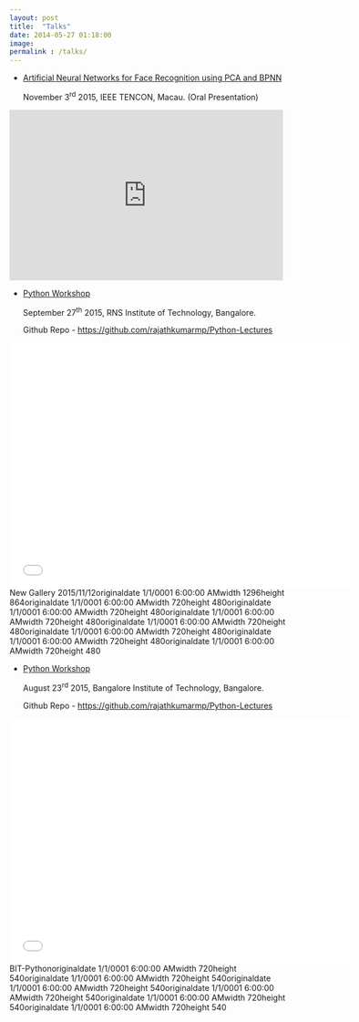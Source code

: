 ```yaml
---
layout: post
title:  "Talks"
date: 2014-05-27 01:18:00
image: 
permalink : /talks/
---
```


* <u>Artificial Neural Networks for Face Recognition using PCA and BPNN</u>
	
    November 3<sup>rd</sup> 2015, IEEE TENCON, Macau. (Oral Presentation)

<iframe src="https://docs.google.com/presentation/d/1MIuqgobBXvp3x41Es1Zi27YWw658hXEuymKYOxuTp9g/embed?start=false&loop=false&delayms=3000" frameborder="0" width="480" height="299" allowfullscreen="true" mozallowfullscreen="true" webkitallowfullscreen="true"></iframe>

* <u>Python Workshop</u>

	September 27<sup>th</sup> 2015, RNS Institute of Technology, Bangalore.

	Github Repo - https://github.com/rajathkumarmp/Python-Lectures

<iframe width="600" height="430" src="//www.cincopa.com/media-platform/iframe.aspx?fid=A8LA3CtR-nd7" frameborder="0" allowfullscreen scrolling="no"></iframe><noscript><span>New Gallery 2015/11/12</span><span>originaldate</span><span> 1/1/0001 6:00:00 AM</span><span>width</span><span> 1296</span><span>height</span><span> 864</span><span>originaldate</span><span> 1/1/0001 6:00:00 AM</span><span>width</span><span> 720</span><span>height</span><span> 480</span><span>originaldate</span><span> 1/1/0001 6:00:00 AM</span><span>width</span><span> 720</span><span>height</span><span> 480</span><span>originaldate</span><span> 1/1/0001 6:00:00 AM</span><span>width</span><span> 720</span><span>height</span><span> 480</span><span>originaldate</span><span> 1/1/0001 6:00:00 AM</span><span>width</span><span> 720</span><span>height</span><span> 480</span><span>originaldate</span><span> 1/1/0001 6:00:00 AM</span><span>width</span><span> 720</span><span>height</span><span> 480</span><span>originaldate</span><span> 1/1/0001 6:00:00 AM</span><span>width</span><span> 720</span><span>height</span><span> 480</span><span>originaldate</span><span> 1/1/0001 6:00:00 AM</span><span>width</span><span> 720</span><span>height</span><span> 480</span></noscript>

* <u>Python Workshop</u>

	August 23<sup>rd</sup> 2015, Bangalore Institute of Technology, Bangalore.

	Github Repo - https://github.com/rajathkumarmp/Python-Lectures

<iframe width="600" height="430" src="//www.cincopa.com/media-platform/iframe.aspx?fid=AQLAYDdS-jrz" frameborder="0" allowfullscreen scrolling="no"></iframe><noscript><span>BIT-Python</span><span>originaldate</span><span> 1/1/0001 6:00:00 AM</span><span>width</span><span> 720</span><span>height</span><span> 540</span><span>originaldate</span><span> 1/1/0001 6:00:00 AM</span><span>width</span><span> 720</span><span>height</span><span> 540</span><span>originaldate</span><span> 1/1/0001 6:00:00 AM</span><span>width</span><span> 720</span><span>height</span><span> 540</span><span>originaldate</span><span> 1/1/0001 6:00:00 AM</span><span>width</span><span> 720</span><span>height</span><span> 540</span><span>originaldate</span><span> 1/1/0001 6:00:00 AM</span><span>width</span><span> 720</span><span>height</span><span> 540</span><span>originaldate</span><span> 1/1/0001 6:00:00 AM</span><span>width</span><span> 720</span><span>height</span><span> 540</span></noscript>